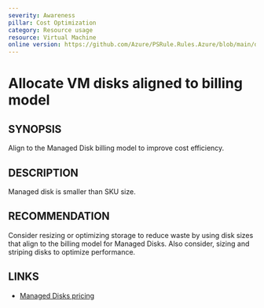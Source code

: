 ```yaml
---
severity: Awareness
pillar: Cost Optimization
category: Resource usage
resource: Virtual Machine
online version: https://github.com/Azure/PSRule.Rules.Azure/blob/main/docs/en/rules/Azure.VM.DiskSizeAlignment.md
---
```


# Allocate VM disks aligned to billing model

## SYNOPSIS

Align to the Managed Disk billing model to improve cost efficiency.

## DESCRIPTION

Managed disk is smaller than SKU size.

## RECOMMENDATION

Consider resizing or optimizing storage to reduce waste by using disk sizes that align to the billing model for Managed Disks.
Also consider, sizing and striping disks to optimize performance.

## LINKS

- [Managed Disks pricing](https://azure.microsoft.com/pricing/details/managed-disks/)
